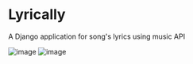 # Lyrically
A Django application for song's lyrics using music API

![image](https://user-images.githubusercontent.com/44247241/50498401-69a8c980-0a0e-11e9-9e98-32f4569e4712.png)
![image](https://imgur.com/4E0YjJx)
